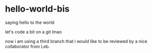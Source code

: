# hello-world-bis
saying hello to the world


let's code a bit on a git lmao

now i am using a third branch that i would like to be reviewed by a nice collaborator from Leb. 
